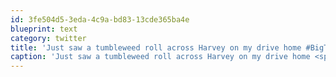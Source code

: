 ```yaml
---
id: 3fe504d5-3eda-4c9a-bd83-13cde365ba4e
blueprint: text
category: twitter
title: 'Just saw a tumbleweed roll across Harvey on my drive home #BigTownSmallTown'
caption: 'Just saw a tumbleweed roll across Harvey on my drive home <span class="hashtag hashtag_local">#<a href="http://tweettemp.darylchymko.ca/?tag=bigtownsmalltown">BigTownSmallTown</a>'
---
```

